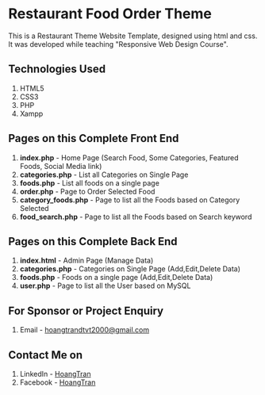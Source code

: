 # Restaurant Food Order Theme
This is a Restaurant Theme Website Template, designed using html and css. It was developed while teaching "Responsive Web Design Course".

## Technologies Used
1. HTML5
2. CSS3
3. PHP
4. Xampp


## Pages on this Complete Front End
1. **index.php** - Home Page (Search Food, Some Categories, Featured Foods, Social Media link)
2. **categories.php** - List all Categories on Single Page
3. **foods.php** - List all foods on a single page
4. **order.php** - Page to Order Selected Food
5. **category_foods.php** - Page to list all the Foods based on Category Selected
6. **food_search.php** - Page to list all the Foods based on Search keyword

## Pages on this Complete Back End
1. **index.html** - Admin Page (Manage Data)
2. **categories.php** - Categories on Single Page (Add,Edit,Delete Data)
3. **foods.php** - Foods on a single page (Add,Edit,Delete Data)
4. **user.php** - Page to list all the User based on MySQL


## For Sponsor or Project Enquiry
1. Email - hoangtrandtvt2000@gmail.com


## Contact Me on
1. LinkedIn - [HoangTran](https://www.linkedin.com/feed/)
2. Facebook - [HoangTran](https://www.facebook.com/profile.php?id=100016019583731)
